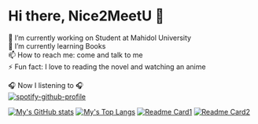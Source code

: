# Hi there, Nice2MeetU 👋


🔭 I’m currently working on Student at Mahidol University <br/>
🌱 I’m currently learning Books <br/>
📫 How to reach me: come and talk to me <br/>
⚡ Fun fact: I love to reading the novel and watching an anime  <br/>

🎧 Now I listening to 🎧 <br/>
[![spotify-github-profile](https://spotify-github-profile.vercel.app/api/view?uid=21gnlwruhkvxw3omz3fx34ngq&cover_image=false&theme=default)](https://github.com/kittinan/spotify-github-profile)

[![My's GitHub stats](https://github-readme-stats.vercel.app/api?username=NChancheep&count_private=true&bg_color=DEG,42275A,734B6D&title_color=FEFEFD&text_color=FFFFFF&icon_color=FFFB00&hide_border=true)](https://github.com/NChancheep)
[![My's Top Langs](https://github-readme-stats.vercel.app/api/top-langs/?username=NChancheep&layout=compact&title_color=FFFFFF&text_color=FFFFFF&bg_color=DEG,42275A,734B6D&hide_border=true)](https://github.com)
[![Readme Card1](https://github-readme-stats.vercel.app/api/pin/?username=NChancheep&repo=WebprojectPhase3&title_color=FFFFFF&text_color=FFFFFF&icon_color=FFFB00&bg_color=DEG,42275A,734B6D&hide_border=true)](https://github.com/NChancheep/WebprojectPhase3)
[![Readme Card2](https://github-readme-stats.vercel.app/api/pin/?username=NChancheep&repo=c_project&title_color=FFFFFF&text_color=FFFFFF&icon_color=FFFB00&bg_color=DEG,42275A,734B6D&hide_border=true)](https://github.com/NChancheep/c_project)

